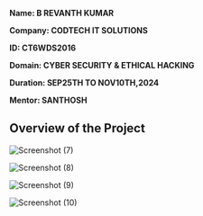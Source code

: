 **Name: B REVANTH KUMAR**

**Company: CODTECH IT SOLUTIONS**

**ID: CT6WDS2016**

**Domain: CYBER SECURITY & ETHICAL HACKING**

**Duration: SEP25TH TO NOV10TH,2024**

**Mentor: SANTHOSH**

## Overview of the Project

![Screenshot (7)](https://github.com/user-attachments/assets/7900f512-0a7c-4c22-becf-536b1248c28f)

![Screenshot (8)](https://github.com/user-attachments/assets/c63d75b4-c661-48c0-8ee0-10962c7024fb)

![Screenshot (9)](https://github.com/user-attachments/assets/4cd3661c-ec18-4559-8cca-85733eb44ae9)

![Screenshot (10)](https://github.com/user-attachments/assets/3ad838b2-7e2e-41a1-b6cf-bf3ca1067f64)
